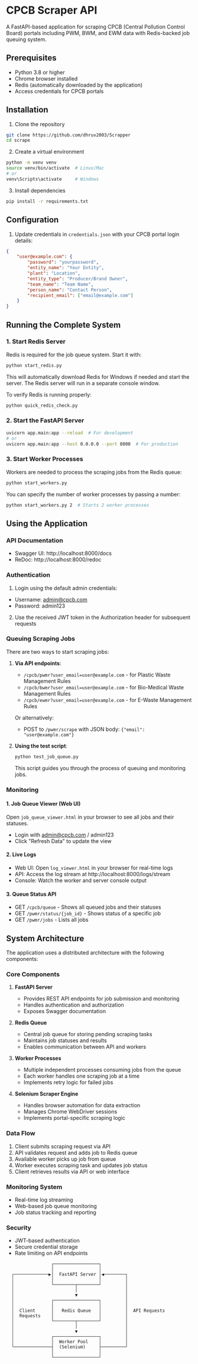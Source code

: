 # CPCB Scraper API

A FastAPI-based application for scraping CPCB (Central Pollution Control Board) portals including PWM, BWM, and EWM data with Redis-backed job queuing system.

## Prerequisites

- Python 3.8 or higher
- Chrome browser installed
- Redis (automatically downloaded by the application)
- Access credentials for CPCB portals

## Installation

1. Clone the repository
```bash
git clone https://github.com/dhruv2003/Scrapper
cd scrape
```

2. Create a virtual environment
```bash
python -m venv venv
source venv/bin/activate  # Linux/Mac
# or
venv\Scripts\activate     # Windows
```

3. Install dependencies
```bash
pip install -r requirements.txt
```

## Configuration

1. Update credentials in `credentials.json` with your CPCB portal login details:
```json
{
    "user@example.com": {
        "password": "yourpassword",
        "entity_name": "Your Entity",
        "plant": "Location",
        "entity_type": "Producer/Brand Owner",
        "team_name": "Team Name",
        "person_name": "Contact Person",
        "recipient_email": ["email@example.com"]
    }
}
```

## Running the Complete System

### 1. Start Redis Server

Redis is required for the job queue system. Start it with:

```bash
python start_redis.py
```

This will automatically download Redis for Windows if needed and start the server. The Redis server will run in a separate console window.

To verify Redis is running properly:

```bash
python quick_redis_check.py
```

### 2. Start the FastAPI Server

```bash
uvicorn app.main:app --reload  # For development
# or
uvicorn app.main:app --host 0.0.0.0 --port 8000  # For production
```

### 3. Start Worker Processes

Workers are needed to process the scraping jobs from the Redis queue:

```bash
python start_workers.py
```

You can specify the number of worker processes by passing a number:

```bash
python start_workers.py 2  # Starts 2 worker processes
```

## Using the Application

### API Documentation

- Swagger UI: http://localhost:8000/docs
- ReDoc: http://localhost:8000/redoc

### Authentication

1. Login using the default admin credentials:
- Username: admin@cpcb.com
- Password: admin123

2. Use the received JWT token in the Authorization header for subsequent requests

### Queuing Scraping Jobs

There are two ways to start scraping jobs:

1. **Via API endpoints**:
   - `/cpcb/pwmr?user_email=user@example.com` - for Plastic Waste Management Rules
   - `/cpcb/bwmr?user_email=user@example.com` - for Bio-Medical Waste Management Rules
   - `/cpcb/ewmr?user_email=user@example.com` - for E-Waste Management Rules
   
   Or alternatively:
   
   - POST to `/pwmr/scrape` with JSON body: `{"email": "user@example.com"}`

2. **Using the test script**:
   ```bash
   python test_job_queue.py
   ```
   This script guides you through the process of queuing and monitoring jobs.

### Monitoring

#### 1. Job Queue Viewer (Web UI)

Open `job_queue_viewer.html` in your browser to see all jobs and their statuses.
- Login with admin@cpcb.com / admin123
- Click "Refresh Data" to update the view

#### 2. Live Logs

- Web UI: Open `log_viewer.html` in your browser for real-time logs
- API: Access the log stream at http://localhost:8000/logs/stream
- Console: Watch the worker and server console output

#### 3. Queue Status API

- GET `/cpcb/queue` - Shows all queued jobs and their statuses
- GET `/pwmr/status/{job_id}` - Shows status of a specific job
- GET `/pwmr/jobs` - Lists all jobs

## System Architecture

The application uses a distributed architecture with the following components:

### Core Components
1. **FastAPI Server**
   - Provides REST API endpoints for job submission and monitoring
   - Handles authentication and authorization
   - Exposes Swagger documentation

2. **Redis Queue**
   - Central job queue for storing pending scraping tasks
   - Maintains job statuses and results
   - Enables communication between API and workers

3. **Worker Processes**
   - Multiple independent processes consuming jobs from the queue
   - Each worker handles one scraping job at a time
   - Implements retry logic for failed jobs

4. **Selenium Scraper Engine**
   - Handles browser automation for data extraction
   - Manages Chrome WebDriver sessions
   - Implements portal-specific scraping logic

### Data Flow
1. Client submits scraping request via API
2. API validates request and adds job to Redis queue
3. Available worker picks up job from queue
4. Worker executes scraping task and updates job status
5. Client retrieves results via API or web interface

### Monitoring System
- Real-time log streaming
- Web-based job queue monitoring
- Job status tracking and reporting

### Security
- JWT-based authentication
- Secure credential storage
- Rate limiting on API endpoints

```
                 ┌─────────────────┐
                 │                 │
  ┌─────────────▶│  FastAPI Server │◀────────┐
  │              │                 │         │
  │              └────────┬────────┘         │
  │                       │                  │
  │                       ▼                  │
  │              ┌─────────────────┐         │
  │              │                 │         │
  │  Client      │   Redis Queue   │         │  API Requests
  │  Requests    │                 │         │
  │              └────────┬────────┘         │
  │                       │                  │
  │                       ▼                  │
  │              ┌─────────────────┐         │
  │              │  Worker Pool    │         │
  └──────────────┤  (Selenium)     ├─────────┘
                 │                 │
                 └─────────────────┘
```
